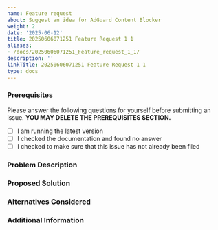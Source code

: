 ```yaml
---
name: Feature request
about: Suggest an idea for AdGuard Content Blocker
weight: 2
date: '2025-06-12'
title: 20250606071251 Feature Request 1 1
aliases:
- /docs/20250606071251_Feature_request_1_1/
description: ''
linkTitle: 20250606071251 Feature Request 1 1
type: docs
---
```


### Prerequisites

Please answer the following questions for yourself before submitting an issue. **YOU MAY DELETE THE PREREQUISITES SECTION.**

- [ ] I am running the latest version
- [ ] I checked the documentation and found no answer
- [ ] I checked to make sure that this issue has not already been filed

### Problem Description

<!-- Is your feature request related to a problem? Please add a clear and concise description of what the problem is. -->

### Proposed Solution

<!-- Describe the solution you'd like in a clear and concise manner -->

### Alternatives Considered

<!-- A clear and concise description of any alternative solutions or features you've considered. -->

### Additional Information

<!-- Add any other context about the problem here. -->

